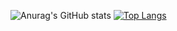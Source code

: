 ![Anurag's GitHub stats](https://github-readme-stats.vercel.app/api?username=javafinalcy&show_icons=true&theme=radical)
[![Top Langs](https://github-readme-stats.vercel.app/api/top-langs/?username=javafinalcy&layout=compact)](https://github.com/anuraghazra/github-readme-stats)

